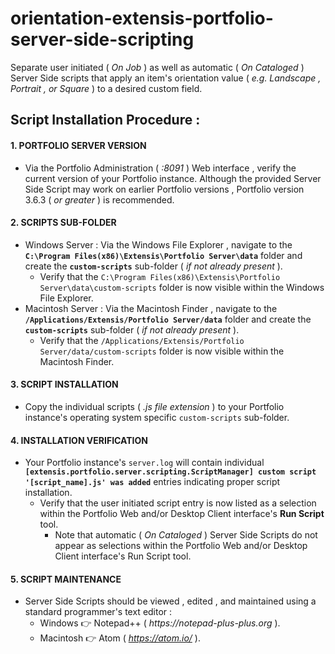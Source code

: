 # orientation-extensis-portfolio-server-side-scripting
Separate user initiated ( _On Job_ ) as well as automatic ( _On Cataloged_ ) Server Side scripts that apply an item's orientation value ( _e.g. Landscape , Portrait , or Square_ ) to a desired custom field.

## Script Installation Procedure :

#### 1. PORTFOLIO SERVER VERSION
* Via the Portfolio Administration ( _:8091_ ) Web interface , verify the current version of your Portfolio instance.
Although the provided Server Side Script may work on earlier Portfolio versions , Portfolio version 3.6.3 ( _or greater_ ) is recommended.

#### 2. SCRIPTS SUB-FOLDER
* Windows Server : Via the Windows File Explorer , navigate to the **`C:\Program Files(x86)\Extensis\Portfolio Server\data`** folder and create the **`custom-scripts`** sub-folder ( _if not already present_ ).
  * Verify that the `C:\Program Files(x86)\Extensis\Portfolio Server\data\custom-scripts` folder is now visible within the Windows File Explorer.
* Macintosh Server : Via the Macintosh Finder , navigate to the **`/Applications/Extensis/Portfolio Server/data`** folder and create the **`custom-scripts`** sub-folder ( _if not already present_ ).
  * Verify that the `/Applications/Extensis/Portfolio Server/data/custom-scripts` folder is now visible within the Macintosh Finder.

#### 3. SCRIPT INSTALLATION
* Copy the individual scripts ( _.js file extension_ ) to your Portfolio instance's operating system specific `custom-scripts` sub-folder.

#### 4. INSTALLATION VERIFICATION
* Your Portfolio instance's `server.log` will contain individual **`[extensis.portfolio.server.scripting.ScriptManager] custom script '[script_name].js' was added`** entries indicating proper script installation.
  * Verify that the user initiated script entry is now listed as a selection within the Portfolio Web and/or Desktop Client interface's **Run Script** tool.
    * Note that automatic ( _On Cataloged_ ) Server Side Scripts do not appear as selections within the Portfolio Web and/or Desktop Client interface's Run Script tool.

#### 5. SCRIPT MAINTENANCE
* Server Side Scripts should be viewed , edited , and maintained using a standard programmer's text editor :
  * Windows :point_right: Notepad++ ( _https://notepad-plus-plus.org_ ).
  * Macintosh :point_right: Atom ( _https://atom.io/_ ).
